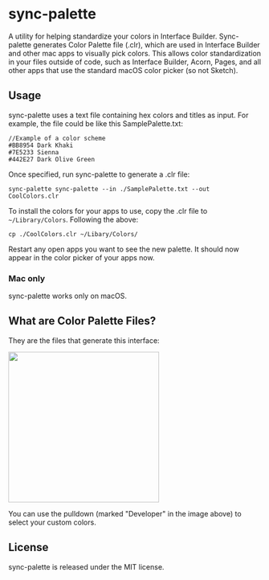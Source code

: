 # sync-palette

A utility for helping standardize your colors in Interface Builder.  Sync-palette generates Color Palette file (.clr), which are used in Interface Builder and other mac apps to visually pick colors.  This allows color standardization in your files outside of code, such as Interface Builder, Acorn, Pages, and all other apps that use the standard macOS color picker (so not Sketch).

## Usage
sync-palette uses a text file containing hex colors and titles as input.  For example, the file could be like this SamplePalette.txt:
```
//Example of a color scheme
#BB8954	Dark Khaki
#7E5233	Sienna
#442E27	Dark Olive Green
```
Once specified, run sync-palette to generate a .clr file:
```
sync-palette sync-palette --in ./SamplePalette.txt --out CoolColors.clr 
```
To install the colors for your apps to use, copy the .clr file to `~/Library/Colors`.  Following the above:
```
cp ./CoolColors.clr ~/Libary/Colors/
```


Restart any open apps you want to see the new palette.  It should now appear in the color picker of your apps now.  

### Mac only
sync-palette works only on macOS.

## What are Color Palette Files?
They are the files that generate this interface:  

<img src="https://developer.apple.com/design/human-interface-guidelines/macos/images/color-panel-light_2x.png" width=300 >

You can use the pulldown (marked "Developer" in the image above) to select your custom colors.

## License
sync-palette is released under the MIT license.